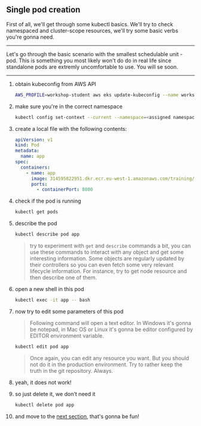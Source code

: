 ## Single pod creation

First of all, we'll get through some kubectl basics. We'll try to check namespaced
and cluster-scope resources, we'll try some basic verbs you're gonna need.

---

Let's go through the basic scenario with the smallest schedulable unit - pod. This is something you most likely won't do do in real life
since standalone pods are extremly uncomfortable to use. You will se
soon.

---

1. obtain kubeconfig from AWS API

    ```bash
    AWS_PROFILE=workshop-student aws eks update-kubeconfig --name workshops-01
    ```

2. make sure you're in the correct namespace

    ```bash
    kubectl config set-context --current --namespace=<assigned namespace>
    ```

3. create a local file with the following contents:

    ```yaml
    apiVersion: v1
    kind: Pod
    metadata:
      name: app
    spec:
      containers:
        - name: app
          image: 314595822951.dkr.ecr.eu-west-1.amazonaws.com/training/application:working
          ports:
            - containerPort: 8080
    ```

4. check if the pod is running

    ```bash
    kubectl get pods
    ```

5. describe the pod

    ```bash
    kubectl describe pod app
    ```

    > try to experiment with `get` and `describe` commands a bit, you can use these commands to interact with any object and get some interesting information. Some objects are regularly updated by their controllers so you can even fetch some very relevant lifecycle information. For instance, try to get node resource and then describe one of them.

6. open a new shell in this pod

    ```bash
    kubectl exec -it app -- bash
    ```

7. now try to edit some parameters of this pod

    > Following command will open a text editor. In Windows it's gonna be notepad, in Mac OS or Linux it's gonna be editor configured by EDITOR environment variable.

    ```bash
    kubectl edit pod app
    ```

    > Once again, you can edit any resource you want. But you should not do it in the production environment. Try to rather keep the truth in the git repository. Always.

8. yeah, it does not work!

9. so just delete it, we don't need it

    ```bash
    kubectl delete pod app
    ```

10. and move to the [next section](./01_deployment.md), that's gonna be fun!
